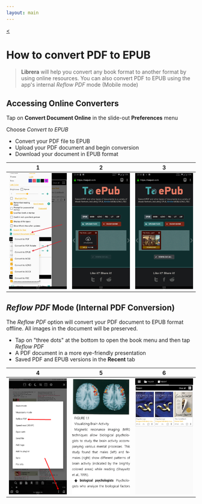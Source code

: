 ```yaml
---
layout: main
---
```

[<](/wiki/faq)

# How to convert PDF to EPUB

> **Librera** will help you convert any book format to another format by using online resources. You can also convert PDF to EPUB using the app's internal _Reflow PDF_ mode (Mobile mode)

## Accessing Online Converters

Tap on **Convert Document Online** in the slide-out **Preferences** menu 

Choose _Convert to EPUB_

* Convert your PDF file to EPUB
* Upload your PDF document and begin conversion
* Download your document in EPUB format

|1|2|3|
|-|-|-|
|![](1.png)|![](2.png)|![](3.png)|


##  _Reflow PDF_ Mode (Internal PDF Conversion)

The _Reflow PDF_ option will convert your PDF document to EPUB format offline.
All images in the document will be preserved.

* Tap on "three dots" at the bottom to open the book menu and then tap _Reflow PDF_
* A PDF document in a more eye-friendly presentation
* Saved PDF and EPUB versions in the **Recent** tab

|4|5|6|
|-|-|-|
|![](4.png)|![](5.png)|![](6.png)|


